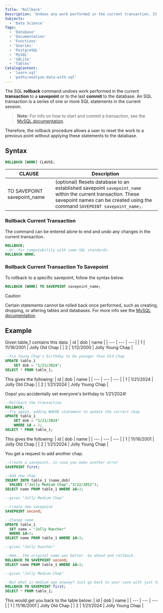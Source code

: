 ```yaml
---
Title: 'Rollback'
Description: 'Undoes any work performed in the current transaction. It can also be used to undo work performed by in-doubt transactions.'
Subjects:
  - 'Data Science'
Tags:
  - 'Database'
  - 'Documentation'
  - 'Functions'
  - 'Queries'
  - 'PostgreSQL'
  - 'MySQL'
  - 'SQLite'
  - 'Tables'
CatalogContent:
  - 'learn-sql'
  - 'paths/analyze-data-with-sql'
---
```


The SQL **rollback** command undoes work performed in the current **transaction** to a **savepoint** or to the last **commit** to the database. An SQL transaction is a series of one or more SQL statements in the current session. 
> **Note:** For info on how to start and commit a transaction, see the [MySQL documentation](https://dev.mysql.com/doc/refman/8.4/en/commit.html). 

Therefore, the rollback procedure allows a user to reset the work to a previous point without applying these statements to the database.

## Syntax
```sql
ROLLBACK [WORK] CLAUSE;
```

| CLAUSE | Description
| --- | --- |
| TO SAVEPOINT savepoint_name | (optional) Resets database to an established savepoint `savepoint_name` within the current transaction. These savepoint names can be created using the command `SAVEPOINT savepoint_name;`. |

### Rollback Current Transaction
The command can be entered alone to end and undo any changes in the current transaction.
```sql
ROLLBACK;
--Or, for compatability with some SQL standards:
ROLLBACK WORK;
```

### Rollback Current Transaction To Savepoint
To rollback to a specific savepoint, follow the syntax below.

```sql
ROLLBACK [WORK] TO SAVEPOINT savepoint_name;
```

> [!CAUTION]  
> Certain statements cannot be rolled back once performed, such as creating, dropping, or altering tables and databases. For more info see the [MySQL documentation](https://dev.mysql.com/doc/refman/8.4/en/cannot-roll-back.html).

## Example
Given table_1 contains this data:
| id | dob | name |
| --- | --- | --- |
| 1 | 11/16/2001 | Jolly Old Chap |
| 2 | 1/12/2000 | Jolly Young Chap |
```sql
--Fix Young Chap's birthday to be younger than Old Chap
UPDATE table_1
    SET dob = "1/21/2024";
SELECT * FROM table_1;
```
This gives the following:
| id | dob | name |
| --- | --- | --- |
| 1 | 1/21/2024 | Jolly Old Chap |
| 2 | 1/21/2024 | Jolly Young Chap |

Oops! you accidentally set everyone's birthday to 1/21/2024!
```sql
--Rollback the transaction
ROLLBACK;
--Try again, adding WHERE statement to update the correct chap
UPDATE table_1
    SET dob = "1/21/2024"
    WHERE id = 2;
SELECT * FROM table_1;
```

This gives the following:
| id | dob | name |
| --- | --- | --- |
| 1 | 11/16/2001 | Jolly Old Chap |
| 2 | 1/21/2024 | Jolly Young Chap |

You get a request to add another chap.
```sql
--Create a savepoint, in case you make another error
SAVEPOINT first;

--Add new chap
INSERT INTO table_1 (name,dob)
  VALUES ("Jolly Medium Chap","3/22/2012");
SELECT name FROM table_1 WHERE id=3;

--gives "Jolly Medium Chap"

--Create new savepoint
SAVEPOINT second;

--Change name
UPDATE table_1
  SET name = "Jolly Rancher"
  WHERE id=3;
SELECT name FROM table_1 WHERE id=3;

--gives "Jolly Rancher"

--Hmm...the original name was better. Go ahead and rollback.
ROLLBACK TO SAVEPOINT second;
SELECT name FROM table_1 WHERE id=3;

--gives "Jolly Medium Chap"

--But what is medium age anyway? Just go back to your save with just two chaps.
ROLLBACK TO SAVEPOINT first;
SELECT * FROM table_1;

```
This would get you back to the table below:
| id | dob | name |
| --- | --- | --- |
| 1 | 11/16/2001 | Jolly Old Chap |
| 2 | 1/21/2024 | Jolly Young Chap |